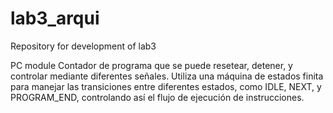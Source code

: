 # lab3_arqui
Repository for development of lab3

PC module
Contador de programa que se puede resetear, detener, y controlar mediante diferentes señales. Utiliza una máquina de estados finita para manejar las transiciones entre diferentes estados, como IDLE, NEXT, y PROGRAM_END, controlando así el flujo de ejecución de instrucciones.


